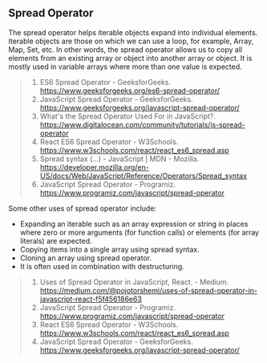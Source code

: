 ## Spread Operator

The spread operator helps iterable objects expand into individual elements. Iterable objects are those on which we can use a loop, for example, Array, Map, Set, etc. In other words, the spread operator allows us to copy all elements from an existing array or object into another array or object. It is mostly used in variable arrays where more than one value is expected.

>
> 1. ES6 Spread Operator - GeeksforGeeks. https://www.geeksforgeeks.org/es6-spread-operator/ 
> 2. JavaScript Spread Operator - GeeksforGeeks. https://www.geeksforgeeks.org/javascript-spread-operator/ 
> 3. What's the Spread Operator Used For in JavaScript?. https://www.digitalocean.com/community/tutorials/js-spread-operator 
> 4. React ES6 Spread Operator - W3Schools. https://www.w3schools.com/react/react_es6_spread.asp 
> 5. Spread syntax (...) - JavaScript | MDN - Mozilla. https://developer.mozilla.org/en-US/docs/Web/JavaScript/Reference/Operators/Spread_syntax 
> 6. JavaScript Spread Operator - Programiz. https://www.programiz.com/javascript/spread-operator 
>
  
Some other uses of spread operator include:

- Expanding an iterable such as an array expression or string in places where zero or more arguments (for function calls) or elements (for array literals) are expected.
- Copying items into a single array using spread syntax.
- Cloning an array using spread operator.
- It is often used in combination with destructuring.

>
> 1. Uses of Spread Operator in JavaScript, React. - Medium. https://medium.com/@pojotorshemi/uses-of-spread-operator-in-javascript-react-f5f456186e63 
> 2. JavaScript Spread Operator - Programiz. https://www.programiz.com/javascript/spread-operator 
> 3. React ES6 Spread Operator - W3Schools. https://www.w3schools.com/react/react_es6_spread.asp 
> 4. JavaScript Spread Operator - GeeksforGeeks. https://www.geeksforgeeks.org/javascript-spread-operator/ 
>